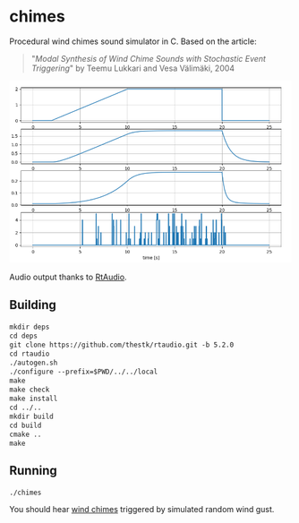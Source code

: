 # chimes

Procedural wind chimes sound simulator in C.
Based on the article:

>   "*Modal Synthesis of Wind Chime Sounds with Stochastic
>    Event Triggering*" by Teemu Lukkari and Vesa Välimäki, 2004

![plots](python/plots.png)

Audio output thanks to [RtAudio](https://www.music.mcgill.ca/~gary/rtaudio/).

## Building

```
mkdir deps
cd deps
git clone https://github.com/thestk/rtaudio.git -b 5.2.0
cd rtaudio
./autogen.sh
./configure --prefix=$PWD/../../local
make
make check
make install
cd ../..
mkdir build
cd build
cmake ..
make
```

## Running

```
./chimes
```

You should hear [wind chimes](python/wav/chimes.wav) triggered by simulated random wind gust.

